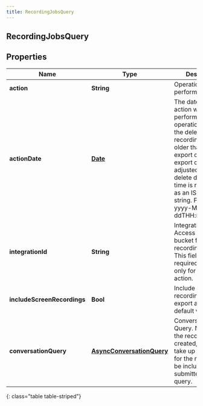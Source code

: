 ```yaml
---
title: RecordingJobsQuery
---
```

## RecordingJobsQuery

## Properties

|Name | Type | Description | Notes|
|------------ | ------------- | ------------- | -------------|
| **action** | **String** | Operation to perform bulk task | |
| **actionDate** | [**Date**](Date.html) | The date when the action will be performed. If the operation will cause the delete date of a recording to be older than the export date, the export date will be adjusted to the delete date. Date time is represented as an ISO-8601 string. For example: yyyy-MM-ddTHH:mm:ss.SSSZ | |
| **integrationId** | **String** | IntegrationId to Access AWS S3 bucket for bulk recording exports. This field is required and used only for EXPORT action. | [optional] |
| **includeScreenRecordings** | **Bool** | Include Screen recordings for export action, default value = true  | [optional] |
| **conversationQuery** | [**AsyncConversationQuery**](AsyncConversationQuery.html) | Conversation Query. Note: After the recording is created, it might take up to 48 hours for the recording to be included in the submitted job query. | |
{: class="table table-striped"}


